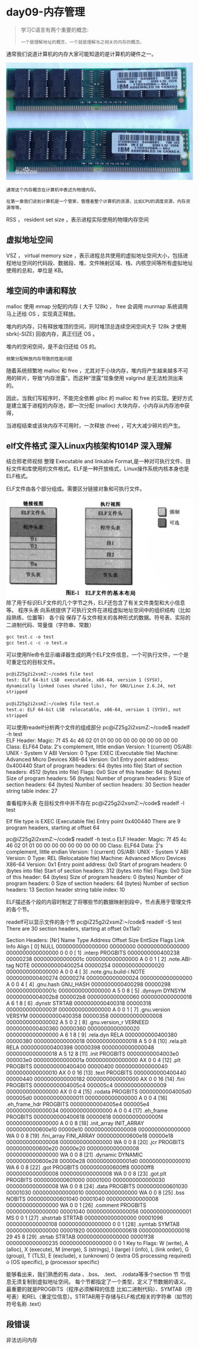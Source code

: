 # day09-内存管理

> 学习C语言有两个重要的概念:
>
> ```
> 一个是理解地址的概念，一个就是理解与之相关的内存的概念。
> ```

通常我们说道计算机的内存大家可能知道的是计算机的硬件之一。

![](/assets/memory.jpg)

```
通常这个内存概念在计算机中表述为物理内存。
```

```
在第一章我们说到计算机是一个管家，管理者整个计算机的资源，比如CPU的调度资源，内存资源等等。
```

RSS ， resident set size ，表示进程实际使用的物理内存空间

## 虚拟地址空间

VSZ ， virtual memory size ，表示进程总共使用的虚拟地址空间大小，包括进程地址空间的代码段、数据段、堆、文件映射区域、栈、内核空间等所有虚拟地址使用的总和，单位是 KB。

## 堆空间的申请和释放

malloc 使用 mmap 分配的内存 \( 大于 128k\) ， free 会调用 munmap 系统调用马上还给 OS ，实现真正释放。

堆内的内存，只有释放堆顶的空间，同时堆顶总连续空闲空间大于 128k 才使用 sbrk\(-SIZE\) 回收内存，真正归还 OS 。

堆内的空闲空间，是不会归还给 OS 的。

`频繁分配释放内存导致的性能问题`

随着系统频繁地 malloc 和 free ，尤其对于小块内存，堆内将产生越来越多不可用的碎片，导致“内存泄露”。而这种“泄露”现象使用 valgrind 是无法检测出来的。

因此，当我们写程序时，不能完全依赖 glibc 的 malloc 和 free 的实现。更好方式是建立属于进程的内存池，即一次分配 \(malloc\) 大块内存，小内存从内存池中获得，

当进程结束或该块内存不可用时，一次释放 \(free\) ，可大大减少碎片的产生。

## elf文件格式  深入Linux内核架构1014P 深入理解

结合邢老师视频 整理
Executable and linkable Format,是一种对可执行文件、目标文件和库使用的文件格式。ELF是一种开放格式，Linux操作系统内核本身也是ELF格式。

ELF文件由各个部分组成。需要区分链接对象和可执行文件。

![](/assets/elf_format.png)
除了用于标识ELF文件的几个字节之外，ELF还包含了有关文件类型和大小信息等。
程序头表 向系统提供了可执行文件在进程虚拟地址空间中的组织结构（比如段熟练、位置等）
各个段   保存了与文件相关的各种形式的数据。符号表、实际的二进制代码、常量值（字符串、常数）


```
gcc test.c -o test
gcc test.c -c -o test.o
```

可以使用file命令显示编译器生成的两个ELF文件信息，一个可执行文件，一个是可重定位的目标文件。


```
pc@iZ25g2i2xsmZ:~/code$ file test
test: ELF 64-bit LSB  executable, x86-64, version 1 (SYSV), dynamically linked (uses shared libs), for GNU/Linux 2.6.24, not stripped

pc@iZ25g2i2xsmZ:~/code$ file test.o
test.o: ELF 64-bit LSB  relocatable, x86-64, version 1 (SYSV), not stripped
```

可以使用readelf分析两个文件的组成部分
pc@iZ25g2i2xsmZ:~/code$ readelf -h test   
ELF Header:
  Magic:   7f 45 4c 46 02 01 01 00 00 00 00 00 00 00 00 00 
  Class:                             ELF64
  Data:                              2's complement, little endian
  Version:                           1 (current)
  OS/ABI:                            UNIX - System V
  ABI Version:                       0
  Type:                              EXEC (Executable file)
  Machine:                           Advanced Micro Devices X86-64
  Version:                           0x1
  Entry point address:               0x400440
  Start of program headers:          64 (bytes into file)
  Start of section headers:          4512 (bytes into file)
  Flags:                             0x0
  Size of this header:               64 (bytes)
  Size of program headers:           56 (bytes)
  Number of program headers:         9
  Size of section headers:           64 (bytes)
  Number of section headers:         30
  Section header string table index: 27

查看程序头表 在目标文件中并不存在
pc@iZ25g2i2xsmZ:~/code$ readelf -l test

Elf file type is EXEC (Executable file)
Entry point 0x400440
There are 9 program headers, starting at offset 64



pc@iZ25g2i2xsmZ:~/code$ readelf -h test.o
ELF Header:
  Magic:   7f 45 4c 46 02 01 01 00 00 00 00 00 00 00 00 00 
  Class:                             ELF64
  Data:                              2's complement, little endian
  Version:                           1 (current)
  OS/ABI:                            UNIX - System V
  ABI Version:                       0
  Type:                              REL (Relocatable file)
  Machine:                           Advanced Micro Devices X86-64
  Version:                           0x1
  Entry point address:               0x0
  Start of program headers:          0 (bytes into file)
  Start of section headers:          312 (bytes into file)
  Flags:                             0x0
  Size of this header:               64 (bytes)
  Size of program headers:           0 (bytes)
  Number of program headers:         0
  Size of section headers:           64 (bytes)
  Number of section headers:         13
  Section header string table index: 10


ELF描述各个段的内容时制定了将哪些节的数据映射到段中，节点表用于管理文件的各个节。

readelf可以显示文件的各个节
pc@iZ25g2i2xsmZ:~/code$ readelf -S test
There are 30 section headers, starting at offset 0x11a0:

Section Headers:
  [Nr] Name              Type             Address           Offset  Size              EntSize          Flags  Link  Info  Align
  [ 0]                   NULL             0000000000000000  00000000 0000000000000000  0000000000000000           0     0     0
  [ 1] .interp           PROGBITS         0000000000400238  00000238 000000000000001c  0000000000000000   A       0     0     1
  [ 2] .note.ABI-tag     NOTE             0000000000400254  00000254 0000000000000020  0000000000000000   A       0     0     4
  [ 3] .note.gnu.build-i NOTE             0000000000400274  00000274 0000000000000024  0000000000000000   A       0     0     4
  [ 4] .gnu.hash         GNU_HASH         0000000000400298  00000298 000000000000001c  0000000000000000   A       5     0     8
  [ 5] .dynsym           DYNSYM           00000000004002b8  000002b8 0000000000000060  0000000000000018   A       6     1     8
  [ 6] .dynstr           STRTAB           0000000000400318  00000318 000000000000003f  0000000000000000   A       0     0     1
  [ 7] .gnu.version      VERSYM           0000000000400358  00000358 0000000000000008  0000000000000002   A       5     0     2
  [ 8] .gnu.version_r    VERNEED          0000000000400360  00000360 0000000000000020  0000000000000000   A       6     1     8
  [ 9] .rela.dyn         RELA             0000000000400380  00000380 0000000000000018  0000000000000018   A       5     0     8
  [10] .rela.plt         RELA             0000000000400398  00000398 0000000000000048  0000000000000018   A       5    12     8
  [11] .init             PROGBITS         00000000004003e0  000003e0 000000000000001a  0000000000000000  AX       0     0     4
  [12] .plt              PROGBITS         0000000000400400  00000400 0000000000000040  0000000000000010  AX       0     0     16
  [13] .text             PROGBITS         0000000000400440  00000440 0000000000000182  0000000000000000  AX       0     0     16
  [14] .fini             PROGBITS         00000000004005c4  000005c4 0000000000000009  0000000000000000  AX       0     0     4
  [15] .rodata           PROGBITS         00000000004005d0  000005d0 0000000000000011  0000000000000000   A       0     0     4
  [16] .eh_frame_hdr     PROGBITS         00000000004005e4  000005e4 0000000000000034  0000000000000000   A       0     0     4
  [17] .eh_frame         PROGBITS         0000000000400618  00000618 00000000000000f4  0000000000000000   A       0     0     8
  [18] .init_array       INIT_ARRAY       0000000000600e10  00000e10 0000000000000008  0000000000000000  WA       0     0     8
  [19] .fini_array       FINI_ARRAY       0000000000600e18  00000e18 0000000000000008  0000000000000000  WA       0     0     8
  [20] .jcr              PROGBITS         0000000000600e20  00000e20 0000000000000008  0000000000000000  WA       0     0     8
  [21] .dynamic          DYNAMIC          0000000000600e28  00000e28 00000000000001d0  0000000000000010  WA       6     0     8
  [22] .got              PROGBITS         0000000000600ff8  00000ff8 0000000000000008  0000000000000008  WA       0     0     8
  [23] .got.plt          PROGBITS         0000000000601000  00001000 0000000000000030  0000000000000008  WA       0     0     8
  [24] .data             PROGBITS         0000000000601030  00001030 0000000000000010  0000000000000000  WA       0     0     8
  [25] .bss              NOBITS           0000000000601040  00001040 0000000000000008  0000000000000000  WA       0     0     1
  [26] .comment          PROGBITS         0000000000000000  00001040 0000000000000056  0000000000000001  MS       0     0     1
  [27] .shstrtab         STRTAB           0000000000000000  00001096 0000000000000108  0000000000000000           0     0     1
  [28] .symtab           SYMTAB           0000000000000000  00001920 0000000000000618  0000000000000018          29    45     8
  [29] .strtab           STRTAB           0000000000000000  00001f38 0000000000000235  0000000000000000           0     0     1
Key to Flags:
  W (write), A (alloc), X (execute), M (merge), S (strings), l (large)
  I (info), L (link order), G (group), T (TLS), E (exclude), x (unknown)
  O (extra OS processing required) o (OS specific), p (processor specific)

能够看出来，我们熟悉的有.data 、.bss、 .text、 .rodata等多个section 节
节信息无须复制到虚拟地址空间。
每个节都指定了一个类型，定义了节数据的语义。最重要的就是PROGBITS（程序必须解释的信息 比如二进制代码）、SYMTAB（符号表）和REL（重定位信息）。STRTAB用于存储与ELF格式相关的字符串（如节的符号名称 .text）




## 段错误
非法访问内存

